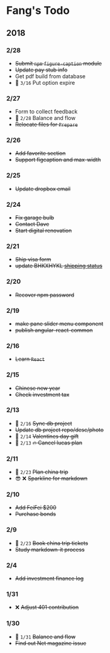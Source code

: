 # Fang's Todo

## 2018

### 2/28
- ~~Submit `npm` `figure-caption` module~~
- ~~Update pay stub info~~
- Get pdf build from database
- :date: `3/16` Put option expire

### 2/27

- Form to collect feedback
- :date: `2/28` Balance and flow
- ~~Relocate files for `Prepare`~~

### 2/26

- ~~Add favorite section~~
- ~~Support figcaption and max-width~~

### 2/25

- ~~Update dropbox email~~

### 2/24

- ~~Fix garage bulb~~
- ~~Contact Dave~~
- ~~Start digital renovation~~

### 2/21

- ~~Ship visa form~~
- ~~update BHKXHYKL [shipping status](https://www.visamailservice.com/status-tracking/)~~

### 2/20

- ~~Recover npm password~~

### 2/19

- ~~make pane slider menu component~~
- ~~publish angular-react-common~~

### 2/16

- ~~Learn `React`~~

### 2/15

- ~~Chinese new year~~
- ~~Check investment tax~~

### 2/13

- :date: `2/16` ~~Sync db project~~
- ~~Update db project repo/desc/photo~~
- :date: `2/14` ~~Valentines day gift~~
- :date: `2/13` ~~:fire: Cancel lucas plan~~

### 2/11

- :date: `2/23` ~~Plan china trip~~
- :sunglasses: :x: ~~Sparkline for markdown~~

### 2/10

- ~~Add FeiFei $200~~
- ~~Purchase bonds~~

### 2/9

- :date: `2/23` ~~Book china trip tickets~~
- ~~Study markdown-it process~~

### 2/4

- ~~Add investment finance log~~

### 1/31

- :x: ~~Adjust 401 contribution~~

### 1/30

- :date: `1/31` ~~Balance and flow~~
- ~~Find out Net magazine issue~~
